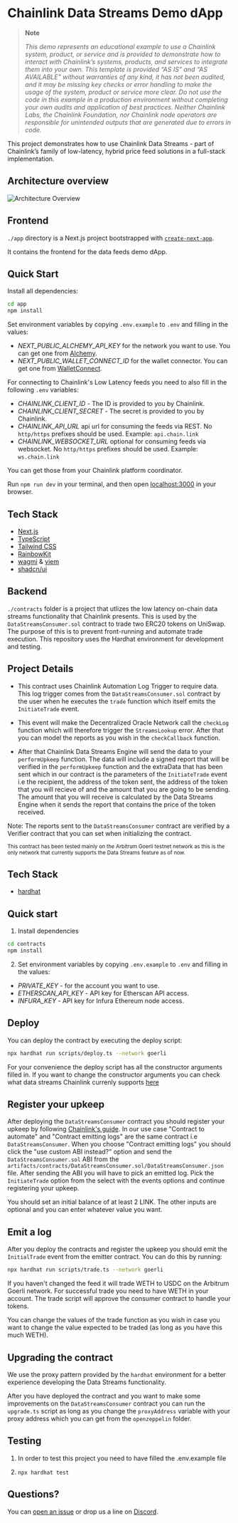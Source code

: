 # Chainlink Data Streams Demo dApp

> **Note**
>
> _This demo represents an educational example to use a Chainlink system, product, or service and is provided to demonstrate how to interact with Chainlink’s systems, products, and services to integrate them into your own. This template is provided “AS IS” and “AS AVAILABLE” without warranties of any kind, it has not been audited, and it may be missing key checks or error handling to make the usage of the system, product or service more clear. Do not use the code in this example in a production environment without completing your own audits and application of best practices. Neither Chainlink Labs, the Chainlink Foundation, nor Chainlink node operators are responsible for unintended outputs that are generated due to errors in code._

This project demonstrates how to use Chainlink Data Streams - part of Chainlink’s family of low-latency, hybrid price feed solutions in a full-stack implementation.

## Architecture overview

![Architecture Overview](/img/arch-overview.png)

## Frontend

`./app` directory is a Next.js project bootstrapped with [`create-next-app`](https://nextjs.org/docs/pages/api-reference/create-next-app).

It contains the frontend for the data feeds demo dApp.

## Quick Start

Install all dependencies:

```bash
cd app
npm install
```

Set environment variables by copying `.env.example` to `.env` and filling in the values:

-   _NEXT_PUBLIC_ALCHEMY_API_KEY_ for the network you want to use. You can get one from [Alchemy](https://www.alchemy.com/).
-   _NEXT_PUBLIC_WALLET_CONNECT_ID_ for the wallet connector. You can get one from [WalletConnect](https://walletconnect.org/).

For connecting to Chainlink's Low Latency feeds you need to also fill in the following `.env` variables:

-   _CHAINLINK_CLIENT_ID_ - The ID is provided to you by Chainlink.
-   _CHAINLINK_CLIENT_SECRET_ - The secret is provided to you by Chainlink.
-   _CHAINLINK_API_URL_ api url for consuming the feeds via REST. No `http/https` prefixes should be used. Example: `api.chain.link`
-   _CHAINLINK_WEBSOCKET_URL_ optional for consuming feeds via websocket. No `http/https` prefixes should be used. Example: `ws.chain.link`

You can get those from your Chainlink platform coordinator.

Run `npm run dev` in your terminal, and then open [localhost:3000](http://localhost:3000) in your browser.

## Tech Stack

-   [Next.js](https://nextjs.org/)
-   [TypeScript](https://www.typescriptlang.org/)
-   [Tailwind CSS](https://tailwindcss.com/)
-   [RainbowKit](https://www.rainbowkit.com/)
-   [wagmi](https://wagmi.sh/) & [viem](https://viem.sh/)
-   [shadcn/ui](https://ui.shadcn.com/)

## Backend

`./contracts` folder is a project that utlizes the low latency on-chain data streams functionality that Chainlink presents. This is used by the `DataStreamsConsumer.sol` contract to trade two ERC20 tokens on UniSwap. The purpose of this is to prevent front-running and automate trade execution. This repository uses the Hardhat environment for development and testing.

## Project Details

-   This contract uses Chainlink Automation Log Trigger to require data. This log trigger comes from the `DataStreamsConsumer.sol` contract by the user when he executes the `trade` function which itself emits the `InitiateTrade` event.

-   This event will make the Decentralized Oracle Network call the `checkLog` function which will therefore trigger the `StreamsLookup` error. After that you can model the reports as you wish in the `checkCallback` function.

-   After that Chainlink Data Streams Engine will send the data to your `performUpkeep` function. The data will include a signed report that will be verified in the `performUpkeep` function and the extraData that has been sent which in our contract is the parameters of the `InitiateTrade` event i.e the recipient, the address of the token sent, the address of the token that you will recieve of and the amount that you are going to be sending. The amount that you will receive is calculated by the Data Streams Engine when it sends the report that contains the price of the token received.

Note: The reports sent to the `DataStreamsConsumer` contract are verified by a Verifier contract that you can set when initializing the contract.

<sub> This contract has been tested mainly on the Arbitrum Goerli testnet network as this is the only network that currently supports the Data Streams feature as of now. </sub>

## Tech Stack

-   [hardhat](https://hardhat.org/)

## Quick start

1. Install dependencies

```bash
cd contracts
npm install
```

2. Set environment variables by copying `.env.example` to `.env` and filling in the values:

-   _PRIVATE_KEY_ - for the account you want to use.
-   _ETHERSCAN_API_KEY_ - API key for Etherscan API access.
-   _INFURA_KEY_ - API key for Infura Ethereum node access.

## Deploy

You can deploy the contract by executing the deploy script:

```bash
npx hardhat run scripts/deploy.ts --network goerli
```

For your convenience the deploy script has all the constructor arguments filled in. If you want to change the constructor arguments you can check what data streams Chainlink currenly supports [here](https://docs.chain.link/data-streams/stream-ids?network=arbitrum&page=1#arbitrum-goerli)

## Register your upkeep

After deploying the `DataStreamsConsumer` contract you should register your upkeep by following [Chainlink's guide](https://docs.chain.link/data-streams/getting-started#register-the-upkeep). In our use case "Contract to automate" and "Contract emitting logs" are the same contract i.e `DataStreamsConsumer`. When you choose "Contract emitting logs" you should click the "use custom ABI instead?" option and send the `DataStreamsConsumer.sol` ABI from the `artifacts/contracts/DataStreamsConsumer.sol/DataStreamsConsumer.json` file. After sending the ABI you will have to pick an emitted log. Pick the `InitiateTrade` option from the select with the events options and continue registering your upkeep.

You should set an initial balance of at least 2 LINK. The other inputs are optional and you can enter whatever value you want.

## Emit a log

After you deploy the contracts and register the upkeep you should emit the `InitialTrade` event from the emitter contract. You can do this by running:

```bash
npx hardhat run scripts/trade.ts --network goerli
```

If you haven't changed the feed it will trade WETH to USDC on the Arbitrum Goerli network. For successful trade you need to have WETH in your account. The trade script will approve the consumer contract to handle your tokens.

You can change the values of the trade function as you wish in case you want to change the value expected to be traded (as long as you have this much WETH).

## Upgrading the contract

We use the proxy pattern provided by the `hardhat` environment for a better experience developing the Data Streams functionality.

After you have deployed the contract and you want to make some improvements on the `DataStreamsConsumer` contract you can run the `upgrade.ts` script as long as you change the `proxyAddress` variable with your proxy address which you can get from the `openzeppelin` folder.

## Testing

1. In order to test this project you need to have filled the .env.example file

2. `npx hardhat test`

## Questions?

You can [open an issue](https://github.com/smartcontractkit/datastreams-demo/issues) or drop us a line on [Discord](https://discord.com/invite/chainlink).
